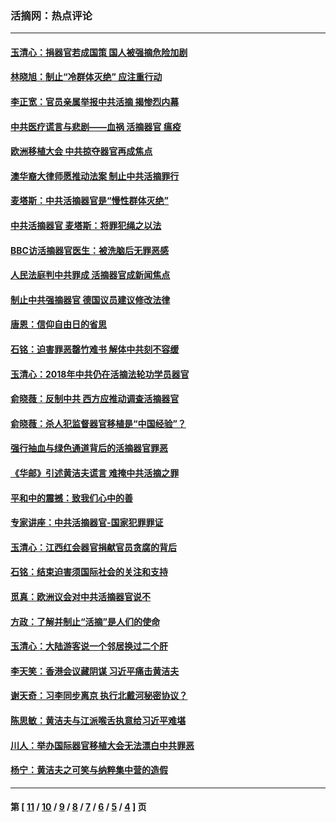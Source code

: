 ### 活摘网：热点评论
---
#### [玉清心：捐器官若成国策 国人被强摘危险加剧](../../pages/nf5879/n12802713.md?06190430) 
#### [林晓旭：制止“冷群体灭绝” 应注重行动](../../pages/nf5879/n12779736.md?06190430) 
#### [李正宽：官员亲属举报中共活摘 揭惨烈内幕](../../pages/nf5879/n12684490.md?06190430) 
#### [中共医疗谎言与悲剧——血祸 活摘器官 瘟疫](../../pages/nf5879/n12372103.md?06190430) 
#### [欧洲移植大会 中共掠夺器官再成焦点](../../pages/nf5879/n11538883.md?06190430) 
#### [澳华裔大律师愿推动法案 制止中共活摘罪行](../../pages/nf5879/n11377039.md?06190430) 
#### [麦塔斯：中共活摘器官是“慢性群体灭绝”](../../pages/nf5879/n11350529.md?06190430) 
#### [中共活摘器官 麦塔斯：将罪犯绳之以法](../../pages/nf5879/n11347973.md?06190430) 
#### [BBC访活摘器官医生：被洗脑后无罪恶感](../../pages/nf5879/n11335935.md?06190430) 
#### [人民法庭判中共罪成 活摘器官成新闻焦点](../../pages/nf5879/n11331578.md?06190430) 
#### [制止中共强摘器官 德国议员建议修改法律](../../pages/nf5879/n11249451.md?06190430) 
#### [唐恩：信仰自由日的省思](../../pages/nf5879/n11003525.md?06190430) 
#### [石铭：迫害罪恶罄竹难书  解体中共刻不容缓](../../pages/nf5879/n10942855.md?06190430) 
#### [玉清心：2018年中共仍在活摘法轮功学员器官](../../pages/nf5879/n10914646.md?06190430) 
#### [俞晓薇：反制中共 西方应推动调查活摘器官](../../pages/nf5879/n10794671.md?06190430) 
#### [俞晓薇：杀人犯监督器官移植是“中国经验”？](../../pages/nf5879/n10466427.md?06190430) 
#### [强行抽血与绿色通道背后的活摘器官罪恶](../../pages/nf5879/n10004708.md?06190430) 
#### [《华邮》引述黄洁夫谎言 难掩中共活摘之罪](../../pages/nf5879/n9642309.md?06190430) 
#### [平和中的震撼：致我们心中的善](../../pages/nf5879/n9021123.md?06190430) 
#### [专家讲座：中共活摘器官-国家犯罪罪证](../../pages/nf5879/n8828153.md?06190430) 
#### [玉清心：江西红会器官捐献官员贪腐的背后](../../pages/nf5879/n8522122.md?06190430) 
#### [石铭：结束迫害须国际社会的关注和支持](../../pages/nf5879/n8443497.md?06190430) 
#### [觅真：欧洲议会对中共活摘器官说不](../../pages/nf5879/n8337486.md?06190430) 
#### [方政：了解并制止“活摘”是人们的使命](../../pages/nf5879/n8329214.md?06190430) 
#### [玉清心：大陆游客说一个邻居换过二个肝](../../pages/nf5879/n8291404.md?06190430) 
#### [李天笑：香港会议藏阴谋 习近平痛击黄洁夫](../../pages/nf5879/n8241459.md?06190430) 
#### [谢天奇：习李同步离京 执行北戴河秘密协议？](../../pages/nf5879/n8230418.md?06190430) 
#### [陈思敏：黄洁夫与江派喉舌执意给习近平难堪](../../pages/nf5879/n8222166.md?06190430) 
#### [川人：举办国际器官移植大会无法漂白中共罪恶](../../pages/nf5879/n8221121.md?06190430) 
#### [杨宁：黄洁夫之可笑与纳粹集中营的造假](../../pages/nf5879/n8219897.md?06190430) 

---
#### 第 [ [11](./11.md?06190430) / [10](./10.md?06190430) / [9](./9.md?06190430) / [8](./8.md?06190430) / [7](./7.md?06190430) / [6](./6.md?06190430) / [5](./5.md?06190430) / [4](./4.md?06190430) ] 页
